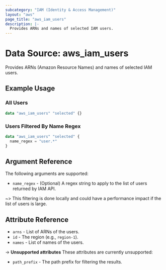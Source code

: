 ```yaml
---
subcategory: "IAM (Identity & Access Management)"
layout: "aws"
page_title: "aws_iam_users"
description: |-
  Provides ARNs and names of selected IAM users.
---
```


# Data Source: aws_iam_users

Provides ARNs (Amazon Resource Names) and names of selected IAM users.

## Example Usage

### All Users

```terraform
data "aws_iam_users" "selected" {}
```

### Users Filtered By Name Regex

```terraform
data "aws_iam_users" "selected" {
  name_regex = "user.*"
}
```

## Argument Reference

The following arguments are supported:

* `name_regex` - (Optional) A regex string to apply to the list of users returned by IAM API.

~> This filtering is done locally and could have a performance impact if the list of users is large.

## Attribute Reference

* `arns` - List of ARNs of the users.
* `id` - The region (e.g., `region-1`).
* `names` - List of names of the users.

->  **Unsupported attributes**
These attributes are currently unsupported:

* `path_prefix` - The path prefix for filtering the results.
